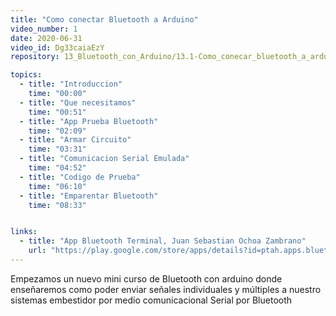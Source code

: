 ```yaml
---
title: "Como conectar Bluetooth a Arduino"
video_number: 1
date: 2020-06-31
video_id: Dg33caiaEzY
repository: 13_Bluetooth_con_Arduino/13.1-Como_conecar_bluetooth_a_arduino

topics:
  - title: "Introduccion"
    time: "00:00"
  - title: "Que necesitamos"
    time: "00:51"
  - title: "App Prueba Bluetooth"
    time: "02:09"
  - title: "Armar Circuito"
    time: "03:31"
  - title: "Comunicacion Serial Emulada"
    time: "04:52"
  - title: "Codigo de Prueba"
    time: "06:10"
  - title: "Emparentar Bluetooth"
    time: "08:33"


links:
  - title: "App Bluetooth Terminal, Juan Sebastian Ochoa Zambrano"
    url: "https://play.google.com/store/apps/details?id=ptah.apps.bluetoothterminal"
---
```


Empezamos un nuevo mini curso de Bluetooth con arduino donde enseñaremos como poder enviar señales individuales y múltiples a nuestro sistemas embestidor por medio comunicacional Serial por Bluetooth
